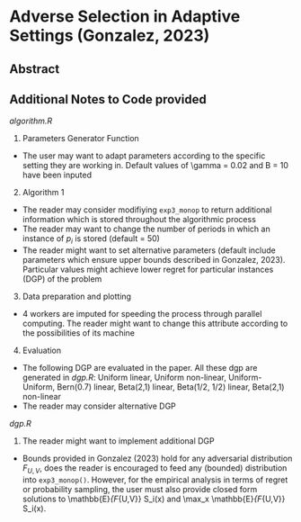 Adverse Selection in Adaptive Settings (Gonzalez, 2023)
=======================================================

Abstract
---------


Additional Notes to Code provided
----------------------------------

_algorithm.R_

1. Parameters Generator Function
* The user may want to adapt parameters according to the specific setting they are working in. Default values of \gamma = 0.02 and B = 10 have been inputed

2. Algorithm 1
* The reader may consider modifiying `exp3_monop` to return additional information which is stored throughout the algorithmic process
* The reader may want to change the number of periods in which an instance of $p_i$ is stored (default = 50)
* The reader might want to set alternative parameters (default include parameters which ensure upper bounds described in Gonzalez, 2023). Particular values might achieve lower regret for particular instances (DGP) of the problem

3. Data preparation and plotting
* 4 workers are imputed for speeding the process through parallel computing. The reader might want to change this attribute according to the possibilities of its machine

4. Evaluation
* The following DGP are evaluated in the paper. All these dgp are generated in _dgp.R_: Uniform linear, Uniform non-linear, Uniform-Uniform, Bern(0.7) linear, Beta(2,1) linear, Beta(1/2, 1/2) linear, Beta(2,1) non-linear
* The reader may consider alternative DGP


_dgp.R_

1. The reader might want to implement additional DGP
* Bounds provided in Gonzalez (2023) hold for any adversarial distribution $F_{U,V}$, does the reader is encouraged to feed any (bounded) distribution into `exp3_monop()`. However, for the empirical analysis in terms of regret or probability sampling, the user must also provide closed form solutions to \mathbb{E}_{F_{U,V}} S_i(x) and \max_x \mathbb{E}_{F_{U,V}} S_i(x).
